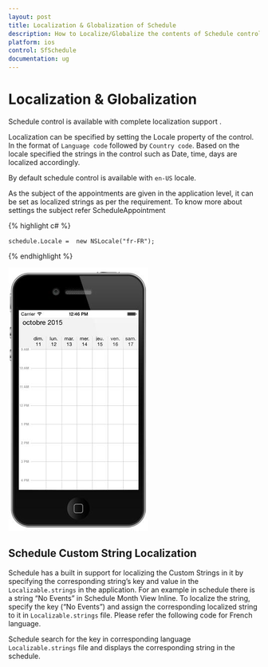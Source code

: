 ```yaml
---
layout: post
title: Localization & Globalization of Schedule
description: How to Localize/Globalize the contents of Schedule control.
platform: ios
control: SfSchedule
documentation: ug
---
```


# Localization & Globalization

Schedule control is available with complete localization support . 

Localization can be specified by setting the Locale property of the control. In the format of `Language code` followed by `Country code`.  Based on the locale specified the strings in the control such as Date, time, days are localized accordingly.

By default schedule control is available with `en-US` locale. 

As the subject of the appointments are given in the application level, it can be set as localized strings as per the requirement. To know more about settings the subject refer ScheduleAppointment

{% highlight c# %}

    schedule.Locale =  new NSLocale("fr-FR");

{% endhighlight %}

![](Localization&Globalization_images/Localization&Globalization_img1.jpeg)


## Schedule Custom String Localization

Schedule has a built in support for localizing the Custom Strings in it by specifying the corresponding string’s key and value in the `Localizable.strings` in the application. For an example in schedule there is a string “No Events” in Schedule Month View Inline. To localize the string, specify the key (“No Events”) and assign the corresponding localized string to it in `Localizable.strings` file. Please refer the following code for French language.

Schedule search for the key in corresponding language `Localizable.strings` file and displays the corresponding string in the schedule.
